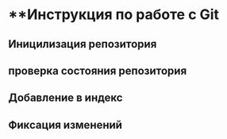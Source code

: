 # **Инструкция по работе с Git

## Иницилизация репозитория 

## проверка состояния репозитория 

## Добавление в индекс

##  Фиксация изменений 
